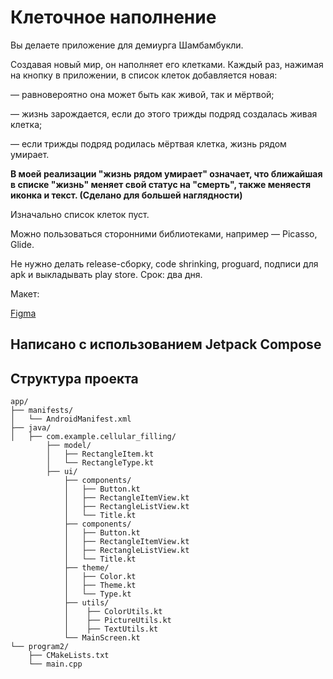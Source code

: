 # Клеточное наполнение

Вы делаете приложение для демиурга Шамбамбукли. 

Создавая новый мир, он наполняет его клетками. Каждый раз, нажимая на кнопку в приложении, в список клеток добавляется новая:

— равновероятно она может быть как живой, так и мёртвой;

— жизнь зарождается, если до этого трижды подряд создалась живая клетка;

— если трижды подряд родилась мёртвая клетка, жизнь рядом умирает.

**В моей реализации "жизнь рядом умирает" означает, что ближайшая в списке "жизнь" меняет свой статус на "смерть", также меняестя иконка и текст. (Сделано для большей наглядности)**



Изначально список клеток пуст. 

Можно пользоваться сторонними библиотеками, например — Picasso, Glide.

Не нужно делать release-сборку, code shrinking, proguard, подписи для apk и выкладывать play store. Срок: два дня.



Макет: 

[Figma](https://www.figma.com/file/RNGiOtbn0Iiyjt82BwMXWX/%D0%9F%D1%80%D0%B8%D0%BB%D0%BE%D0%B6%D0%B5%D0%BD%D0%B8%D0%B5-%D0%B4%D0%BB%D1%8F-%D0%B4%D0%B5%D0%BC%D0%B8%D1%83%D1%80%D0%B3%D0%B0-%D0%A8%D0%B0%D0%BC%D0%B1%D0%B0%D0%BC%D0%B1%D1%83%D0%BA%D0%BB%D0%B8?node-id=0%3A1)

## Написано с использованием Jetpack Compose

## Структура проекта

```plaintext
app/
├── manifests/
│   └── AndroidManifest.xml
├── java/            
│   ├── com.example.cellular_filling/  
        ├── model/
        │   ├── RectangleItem.kt       
        │   └── RectangleType.kt
        ├── ui/
            ├── components/
            │   ├── Button.kt       
            │   ├── RectangleItemView.kt
            │   ├── RectangleListView.kt
            │   └── Title.kt
            ├── components/
            │   ├── Button.kt       
            │   ├── RectangleItemView.kt
            │   ├── RectangleListView.kt
            │   └── Title.kt
            ├── theme/
            │   ├── Color.kt
            │   ├── Theme.kt
            │   └── Type.kt
            ├── utils/
            │    ├── ColorUtils.kt
            │    ├── PictureUtils.kt
            │    ├── TextUtils.kt
            └── MainScreen.kt    
└── program2/            
    ├── CMakeLists.txt        
    └── main.cpp         
```

